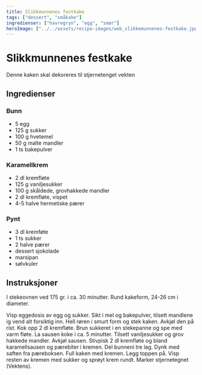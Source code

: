 ```yaml
---
title: Slikkmunnenes festkake
tags: ["dessert", "småkake"]
ingredienser: ["havregryn", "egg", "smør"]
heroImage: ["../../assets/recipe-images/web_slikkemunnenes-festkake.jpg"]
---
```


# Slikkmunnenes festkake

Denne kaken skal dekoreres til stjernetenget vekten

## Ingredienser

### Bunn

- 5 egg
- 125 g sukker
- 100 g hvetemel
- 50 g malte mandler
- 1 ts bakepulver

### Karamellkrem

- 2 dl kremfløte
- 125 g vaniljesukker
- 100 g skåldede, grovhakkede mandler
- 2 dl kremfløte, vispet
- 4-5 halve hermetiske pærer

### Pynt

- 3 dl kremføte
- 1 ts sukker
- 2 halve pærer
- dessert sjokolade
- marsipan
- sølvkuler

## Instruksjoner

I stekeovnen ved 175 gr. i ca. 30 minutter. Rund kakeform, 24-26 cm i diameter.

Visp eggedosis av egg og sukker. Sikt i mel og bakepulver, tilsett mandlene ig vend alt forsiktig inn. Hell røren i smurt form og stek kaken. Avkjøl den på rist. Kok opp 2 dl kremfløte. Brun sukkeret i en stekepanne og spe med varm fløte. La sausen koke i ca. 5 minutter. Tilsett vaniljesukker og grov hakkede mandler. Avkjøl sausen. Stivpisk 2 dl kremfløte og bland karamellsausen og pærebiter i kremen. Del bunneni tre lag. Dynk med saften fra pæreboksen. Full kaken med kremen. Legg toppen på. Visp resten av kremen med sukker og sprøyt krem rundt. Marker stjernetegnet (Vektens).

